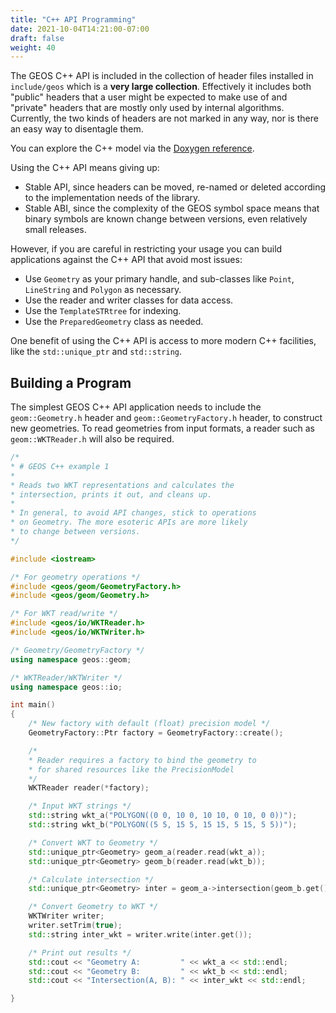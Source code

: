 ```yaml
---
title: "C++ API Programming"
date: 2021-10-04T14:21:00-07:00
draft: false
weight: 40
---
```


The GEOS C++ API is included in the collection of header files installed in `include/geos` which is a **very large collection**. Effectively it includes both "public" headers that a user might be expected to make use of and "private" headers that are mostly only used by internal algorithms. Currently, the two kinds of headers are not marked in any way, nor is there an easy way to disentagle them.

You can explore the C++ model via the [Doxygen reference](../../doxygen/cpp_iface.html).

Using the C++ API means giving up:

* Stable API, since headers can be moved, re-named or deleted according to the implementation needs of the library.
* Stable ABI, since the complexity of the GEOS symbol space means that binary symbols are known change between versions, even relatively small releases.

However, if you are careful in restricting your usage you can build applications against the C++ API that avoid most issues:

* Use `Geometry` as your primary handle, and sub-classes like `Point`, `LineString` and `Polygon` as necessary.
* Use the reader and writer classes for data access.
* Use the `TemplateSTRtree` for indexing.
* Use the `PreparedGeometry` class as needed.

One benefit of using the C++ API is access to more modern C++ facilities, like the `std::unique_ptr` and `std::string`.

## Building a Program

The simplest GEOS C++ API application needs to include the `geom::Geometry.h` header and `geom::GeometryFactory.h` header, to construct new geometries. To read geometries from input formats, a reader such as `geom::WKTReader.h` will also be required.

```c++
/*
* # GEOS C++ example 1
*
* Reads two WKT representations and calculates the
* intersection, prints it out, and cleans up.
*
* In general, to avoid API changes, stick to operations
* on Geometry. The more esoteric APIs are more likely
* to change between versions.
*/

#include <iostream>

/* For geometry operations */
#include <geos/geom/GeometryFactory.h>
#include <geos/geom/Geometry.h>

/* For WKT read/write */
#include <geos/io/WKTReader.h>
#include <geos/io/WKTWriter.h>

/* Geometry/GeometryFactory */
using namespace geos::geom;

/* WKTReader/WKTWriter */
using namespace geos::io;

int main()
{
    /* New factory with default (float) precision model */
    GeometryFactory::Ptr factory = GeometryFactory::create();

    /*
    * Reader requires a factory to bind the geometry to
    * for shared resources like the PrecisionModel
    */
    WKTReader reader(*factory);

    /* Input WKT strings */
    std::string wkt_a("POLYGON((0 0, 10 0, 10 10, 0 10, 0 0))");
    std::string wkt_b("POLYGON((5 5, 15 5, 15 15, 5 15, 5 5))");

    /* Convert WKT to Geometry */
    std::unique_ptr<Geometry> geom_a(reader.read(wkt_a));
    std::unique_ptr<Geometry> geom_b(reader.read(wkt_b));

    /* Calculate intersection */
    std::unique_ptr<Geometry> inter = geom_a->intersection(geom_b.get());

    /* Convert Geometry to WKT */
    WKTWriter writer;
    writer.setTrim(true);
    std::string inter_wkt = writer.write(inter.get());

    /* Print out results */
    std::cout << "Geometry A:         " << wkt_a << std::endl;
    std::cout << "Geometry B:         " << wkt_b << std::endl;
    std::cout << "Intersection(A, B): " << inter_wkt << std::endl;

}
```


